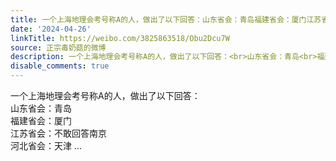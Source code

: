 ```yaml
---
title: 一个上海地理会考号称A的人，做出了以下回答：山东省会：青岛福建省会：厦门江苏省会：不敢回答南京河北省会：天津
date: '2024-04-26'
linkTitle: https://weibo.com/3825863518/Obu2Dcu7W
source: 正宗毒奶菇的微博
description: 一个上海地理会考号称A的人，做出了以下回答：<br>山东省会：青岛<br>福建省会：厦门<br>江苏省会：不敢回答南京<br>河北省会：天津  ...
disable_comments: true
---
```

一个上海地理会考号称A的人，做出了以下回答：<br>山东省会：青岛<br>福建省会：厦门<br>江苏省会：不敢回答南京<br>河北省会：天津  ...